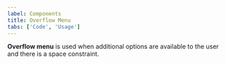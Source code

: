 ```yaml
---
label: Components
title: Overflow Menu
tabs: ['Code', 'Usage']
---
```


**Overflow menu** is used when additional options are available to the user and there is a space constraint.

<component 
    name="Overflow Menu"
    component="overflow-menu" 
    variation="overflow-menu"
    experimental="true"
    >
</component>
<component-docs component="overflow-menu" experimental="true"></component-docs>
